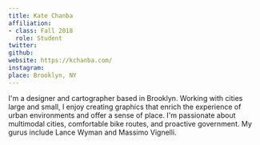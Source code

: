 ```yaml
---
title: Kate Chanba
affiliation:
- class: Fall 2018
  role: Student
twitter:
github:
website: https://kchanba.com/
instagram:
place: Brooklyn, NY
---
```

I'm a designer and cartographer based in Brooklyn. Working with cities large and small, I enjoy creating graphics that enrich the experience of urban environments and offer a sense of place. I'm passionate about multimodal cities, comfortable bike routes, and proactive government. My gurus include Lance Wyman and Massimo Vignelli.
